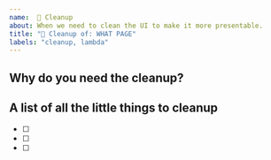 ```yaml
---
name:  🧼 Cleanup
about: When we need to clean the UI to make it more presentable.
title: "🧼 Cleanup of: WHAT PAGE"
labels: "cleanup, lambda"
---
```


## Why do you need the cleanup?
<!-- Describe your cleanup problem -->

## A list of all the little things to cleanup
<!-- List all the things that you tried already. -->

- [ ]
- [ ]
- [ ]

